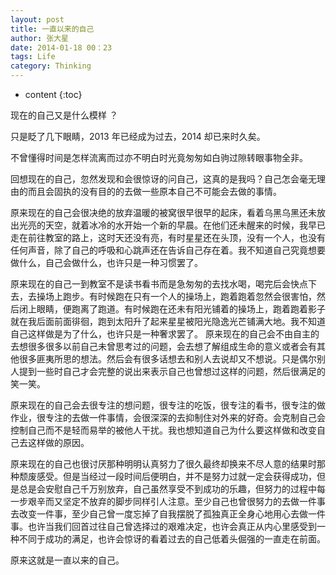 ```yaml
---
layout: post
title: 一直以来的自己
author: 张大星
date: 2014-01-18 00：23
tags: Life
category: Thinking
---
```

* content
{:toc}

现在的自己又是什么模样 ？
 
 



只是眨了几下眼睛，2013 年已经成为过去，2014 却已来时久矣。

不曾懂得时间是怎样流离而过亦不明白时光竟匆匆如白驹过隙转眼事物全非。

回想现在的自己，忽然发现和会很惊讶的问自己，这真的是我吗？自己怎会毫无理由的而且会固执的没有目的的去做一些原本自己不可能会去做的事情。

原来现在的自己会很决绝的放弃温暖的被窝很早很早的起床，看着乌黑乌黑还未放出光亮的天空，就着冰冷的水开始一个新的早晨。在他们还未醒来的时候，我早已走在前往教室的路上，这时天还没有亮，有时星星还在头顶，没有一个人，也没有任何声音，除了自己的呼吸和心跳声还在告诉自己存在着。我不知道自己究竟想要做什么，自己会做什么，也许只是一种习惯罢了。

原来现在的自己一到教室不是读书看书而是急匆匆的去找水喝，喝完后会快点下去，去操场上跑步。有时候跑在只有一个人的操场上，跑着跑着忽然会很害怕，然后闭上眼睛，便跑离了跑道。有时候跑在还未有阳光铺着的操场上，跑着跑着影子就在我后面前面徘徊，跑到太阳升了起来星星被阳光隐逸光芒铺满大地。我不知道自己这样做是为了什么，也许只是一种奢求罢了。
原来现在的自己会不由自主的去想很多很多以前自己未曾思考过的问题，会去想了解组成生命的意义或者会有其他很多匪夷所思的想法。然后会有很多话想去和别人去说却又不想说。只是偶尔别人提到一些时自己才会完整的说出来表示自己也曾想过这样的问题，然后很满足的笑一笑。

原来现在的自己会去很专注的想问题，很专注的吃饭，很专注的看书，很专注的做作业，很专注的去做一件事情，会很深深的去抑制住对外来的好奇。会克制自己会控制自己而不是轻而易举的被他人干扰。我也想知道自己为什么要这样做和改变自己去这样做的原因。

原来现在的自己也很讨厌那种明明认真努力了很久最终却换来不尽人意的结果时那种颓废感受。但是当经过一段时间后便明白，并不是努力过就一定会获得成功，但是总是会安慰自己千万别放弃，自己虽然享受不到成功的乐趣，但努力的过程中每一步艰辛而又坚定不放弃的脚步同样引人注意。至少自己也曾很努力的去做一件事去改变一件事，至少自己曾一度忘掉了自我摆脱了孤独真正全身心地用心去做一件事。也许当我们回首过往自己曾选择过的艰难决定，也许会真正从内心里感受到一种不同于成功的满足，也许会惊讶的看着过去的自己低着头倔强的一直走在前面。

原来这就是一直以来的自己。
